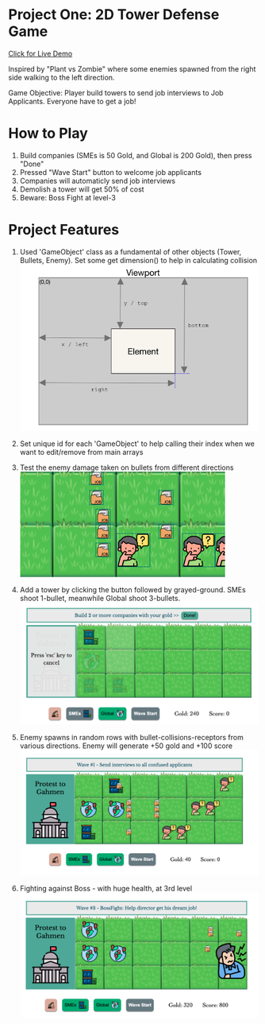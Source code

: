 # Project One: 2D Tower Defense Game

[Click for Live Demo](https://dreamy-edison-d56176.netlify.app/)

Inspired by "Plant vs Zombie" where some enemies spawned from the right side walking to the left direction.

Game Objective:
Player build towers to send job interviews to Job Applicants. Everyone have to get a job!

# How to Play

1. Build companies (SMEs is 50 Gold, and Global is 200 Gold), then press "Done"
1. Pressed "Wave Start" button to welcome job applicants
1. Companies will automaticly send job interviews
1. Demolish a tower will get 50% of cost
1. Beware: Boss Fight at level-3


# Project Features

1. Used 'GameObject' class as a fundamental of other objects (Tower, Bullets, Enemy). Set some get dimension() to help in calculating collision
![background](./assets/readme/getter.jpg)

1. Set unique id for each 'GameObject' to help calling their index when we want to edit/remove from main arrays

1. Test the enemy damage taken on bullets from different directions
![background](./assets/readme/testing-collision-diff-angle.jpg)


1. Add a tower by clicking the button followed by grayed-ground. SMEs shoot 1-bullet, meanwhile Global shoot 3-bullets.
![background](./assets/readme/build-by-clicking.jpg)

1. Enemy spawns in random rows with bullet-collisions-receptors from various directions. Enemy will generate +50 gold and +100 score
![background](./assets/readme/enemy-spawn-randomly.jpg)


1. Fighting against Boss - with huge health, at 3rd level
![background](./assets/readme/boss-fight.jpg)

